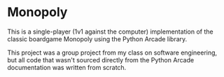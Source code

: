 # Monopoly
This is a single-player (1v1 against the computer) implementation of the classic boardgame Monopoly using the Python Arcade library.

This project was a group project from my class on software engineering, but all code that wasn't sourced directly from the Python Arcade documentation was written from scratch.
